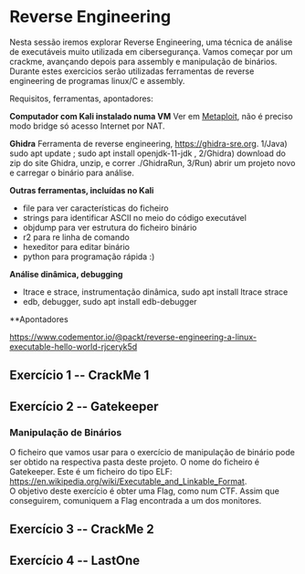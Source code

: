 # Reverse Engineering 
Nesta sessão iremos explorar Reverse Engineering, uma técnica de análise de executáveis muito utilizada em cibersegurança. Vamos começar por um crackme, avançando depois para assembly e manipulação de binários. Durante estes exercicios serão utilizadas ferramentas de reverse engineering de programas linux/C e assembly.

Requisitos, ferramentas, apontadores:  

**Computador com Kali instalado numa VM** Ver em [Metaploit](metasploit.md), não é preciso modo bridge só acesso Internet por NAT.

**Ghidra** Ferramenta de reverse engineering, https://ghidra-sre.org. 1/Java) sudo apt update ; sudo apt install openjdk-11-jdk , 2/Ghidra) download do zip do site Ghidra, unzip, e correr ./GhidraRun, 3/Run) abrir um projeto novo e carregar o binário para análise.

**Outras ferramentas, incluídas no Kali** 
- file para ver características do ficheiro
- strings para identificar ASCII no meio do código executável
- objdump para ver estrutura do ficheiro binário
- r2 para re linha de comando
- hexeditor para editar binário
- python para programação rápida :)

**Análise dinâmica, debugging**
- ltrace e strace, instrumentação dinâmica, sudo apt install ltrace strace
- edb, debugger, sudo apt install edb-debugger

**Apontadores

https://www.codementor.io/@packt/reverse-engineering-a-linux-executable-hello-world-rjceryk5d

<!--Software a instalar:
%- IDA -> https://en.wikipedia.org/wiki/Interactive_Disassembler <br/> Tutorial https://www.youtube.com/watch?v=3FnyzJ6bTEs
-->

<!--
## IMPORTANTE LER - APRESENTAÇÃO DE CONCEITOS FUNDAMENTAIS E FERRAMENTAS USADAS NOS EXERCÍCIOS
- http://www.cs.virginia.edu/~evans/cs216/guides/x86.html   X86 Assembly Guide
- https://lospi.net/developing/software/software%20engineering/reverse%20engineering/assembly/2015/03/06/reversing-with-ida.html Getting started with Reverse Engineering 
-->







## Exercício 1 -- CrackMe 1

## Exercício 2 -- Gatekeeper

### Manipulação de Binários

O ficheiro que vamos usar para o exercício de manipulação de binário pode ser obtido na respectiva pasta deste projeto.
O nome do ficheiro é Gatekeeper. Este é um ficheiro do tipo ELF: https://en.wikipedia.org/wiki/Executable_and_Linkable_Format.
<br/> O objetivo deste exercício é obter uma Flag, como num CTF. Assim que conseguirem, comuniquem a Flag encontrada a um dos monitores. 

## Exercício 3 -- CrackMe 2

## Exercício 4 -- LastOne








